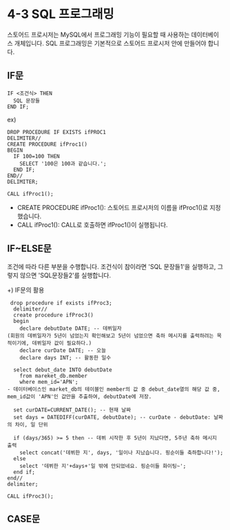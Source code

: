 # 4-3 SQL 프로그래밍
스토어드 프로시저는 MySQL에서 프로그래밍 기능이 필요할 때 사용하는 데이터베이스 개체입니다.
SQL 프로그래밍은 기본적으로 스토어드 프로시저 안에 만들어야 합니다.

## IF문
<pre><code>IF <조건식> THEN
  SQL 문장들
END IF;</code></pre>

ex)
<pre><code>DROP PROCEDURE IF EXISTS ifPROC1
DELIMITER//
CREATE PROCEDURE ifProc1()
BEGIN
  IF 100=100 THEN
    SELECT '100은 100과 같습니다.';
  END IF;
END//
DELIMITER;

CALL ifProc1();</code></pre>
- CREATE PROCEDURE ifProc1(): 스토어드 프로시저의 이름을 ifProc1()로 지정했습니다.
- CALL ifProc1(): CALL로 호출하면 ifProc1()이 실행됩니다.

## IF~ELSE문
조건에 따라 다른 부분을 수행합니다. 조건식이 참이라면 'SQL 문장들1'을 실행하고, 그렇지 않으면 'SQL문장들2'를 실행합니다.

+) IF문의 활용
<pre><code> drop procedure if exists ifProc3;
  delimiter//
  create procedure ifProc3()
  begin
    declare debutDate DATE; -- 데뷔일자
(회원의 데뷔일자가 5년이 넘었는지 확인해보고 5년이 넘었으면 축하 메시지를 출력하려는 목적이기에, 데뷔일자 값이 필요하다.)
    declare curDate DATE; -- 오늘
    declare days INT; -- 활동한 일수

  select debut_date INTO debutDate
    from mareket_db.member
    where mem_id='APN';
- 데이터베이스인 market_db의 테이블인 member의 값 중 debut_date열의 해당 값 중, mem_id값이 'APN'인 값만을 추출하여, debutDate에 저장.

  set curDATE=CURRENT_DATE(); -- 현재 날짜
  set days = DATEDIFF(curDATE, debutDate); -- curDate - debutDate: 날짜의 차이, 일 단위

  if (days/365) >= 5 then -- 데뷔 시작한 후 5년이 지났다면, 5주년 축하 메시지 출력
    select concat('데뷔한 지', days, '일이나 지났습니다. 핑순이들 축하합니다!');
  else
    select '데뷔한 지'+days+'일 밖에 안되었네요. 핑순이들 화이팅~';
  end if;
end//
delimiter;

CALL ifProc3(); </code></pre>

## CASE문
##
##
